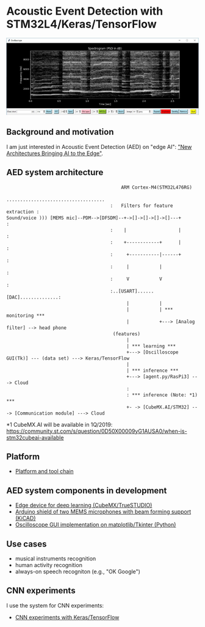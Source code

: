 # Acoustic Event Detection with STM32L4/Keras/TensorFlow

![](./oscilloscope/screenshots/spectrogram(psd)_small.jpg)

## Background and motivation

I am just interested in Acoustic Event Detection (AED) on "edge AI": ["New Architectures Bringing AI to the Edge"](https://www.eetimes.com/document.asp?doc_id=1333920).

## AED system architecture

```
                                          ARM Cortex-M4(STM32L476RG)
                                      ....................................
                                      :   Filters for feature extraction :
Sound/voice ))) [MEMS mic]--PDM-->[DFSDM]--+->[]->[]->[]->[]---+         :
                                      :    |                   |         :
                                      :    +------------+      |         :
                                      :     +-----------|------+         :
                                      :     |           |                :
                                      :     V           V                :
                                      :..[USART]......[DAC]..............:
                                            |           |
                                            |           | *** monitoring ***
                                            |           +---> [Analog filter] --> head phone
                                       (features)
                                            |
                                            | *** learning ***
                                            +---> [Oscilloscope GUI(Tk)] --- (data set) ---> Keras/TensorFlow
                                            |
                                            | *** inference ***
                                            +---> [agent.py/RasPi3] ---> Cloud
                                            :
                                            : *** inference (Note: *1) ***
                                            +- -> [CubeMX.AI/STM32] ---> [Communication module] ---> Cloud
```

*1 CubeMX.AI will be available in 1Q/2019: https://community.st.com/s/question/0D50X00009yG1AUSA0/when-is-stm32cubeai-available

## Platform

- [Platform and tool chain](./PLATFORM.md)

## AED system components in development

- [Edge device for deep learning (CubeMX/TrueSTUDIO)](./stm32)
- [Arduino shield of two MEMS microphones with beam forming support (KiCAD)](./kicad)
- [Oscilloscope GUI implementation on matplotlib/Tkinter (Python)](./oscilloscope)

## Use cases

- musical instruments recognition
- human activity recognition
- always-on speech recogniton (e.g., "OK Google")

## CNN experiments

I use the system for CNN experiments:
- [CNN experiments with Keras/TensorFlow](./tensorflow)
